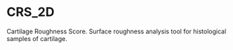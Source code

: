 # CRS_2D
Cartilage Roughness Score. Surface roughness analysis tool for histological samples of cartilage.
